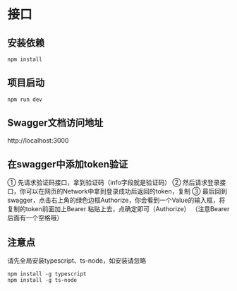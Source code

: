 # 接口

## 安装依赖
```
npm install
```

## 项目启动
```
npm run dev
```

## Swagger文档访问地址
http://localhost:3000

## 在swagger中添加token验证
① 先请求验证码接口，拿到验证码（info字段就是验证码）
② 然后请求登录接口，你可以在网页的Network中拿到登录成功后返回的token，复制
③ 最后回到swagger，点击右上角的绿色边框Authorize，你会看到一个Value的输入框，将复制的token前面加上Bearer 粘贴上去，点确定即可（Authorize）
（注意Bearer后面有一个空格哦）

## 注意点
请先全局安装typescript、ts-node，如安装请忽略
```
npm install -g typescript
npm install -g ts-node
```